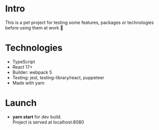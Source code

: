 # Intro
This is a pet project for testing some features, packages or technologies before using them at work 🙈

# Technologies

- TypeScript
- React 17+
- Builder: webpack 5
- Testing: jest, testing-library/react, puppeteer
- Made with yarn

# Launch

- **yarn start** for dev build.<br />Project is served at localhost:8080

